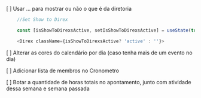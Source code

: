 [ ] Usar ... para mostrar ou não o que é da diretoria
``` js
    //Set Show to Direx

    const [isShowToDirexsActive, setIsShowToDirexsActive] = useState(true);

    <Direx className={isShowToDirexsActive? 'active' : ''}>
```
[ ] Alterar as cores do calendário por dia (caso tenha mais de um evento no dia)

[ ] Adicionar lista de membros no Cronometro

[ ] Botar a quantidade de horas totais no apontamento, junto com atividade dessa semana e semana passada